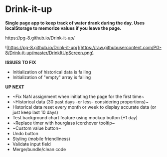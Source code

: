 # Drink-it-up

**Single page app to keep track of water drank during the day. Uses localStorage to memorize values if you leave the page.**

https://pg-8.github.io/Drink-it-up/

![https://pg-8.github.io/Drink-it-up/](https://raw.githubusercontent.com/PG-8/Drink-it-up/master/DrinkItUpScreen.png)

**ISSUES TO FIX**

- Initialization of historical data is failing
- Initialization of "empty" array is failing


**UP NEXT**

- ~Fix NaN assignment when initiating the page for the first time~
- ~Historical data (30 past days -or less- considering proportions)~
- Historical data reset every month or week to display accurate data (or just keep last 10 days)
- Test background chart feature using mockup button (+1 day)
- ~Replace timer with hourglass icon:hover tooltip~
- ~Custom value button~
- Undo button
- Styling (mobile friendliness)
- Validate input field
- Merge/bundle/clean code

